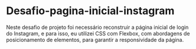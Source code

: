 # Desafio-pagina-inicial-instagram
Neste desafio de projeto foi necessário reconstruir a página inicial de login do Instagram, e para isso, eu utilizei CSS com Flexbox, com abordagens de posicionamento de elementos, para garantir a responsividade da página.
